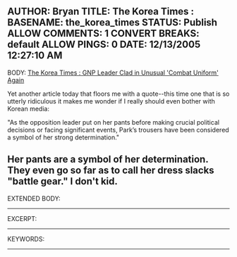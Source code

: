 AUTHOR: Bryan
TITLE: The Korea Times :
BASENAME: the_korea_times
STATUS: Publish
ALLOW COMMENTS: 1
CONVERT BREAKS: __default__
ALLOW PINGS: 0
DATE: 12/13/2005 12:27:10 AM
-----
BODY:
<a title="
The Korea Times : GNP Leader Clad in Unusual 'Combat Uniform' Again" href="http://times.hankooki.com/lpage/nation/200512/kt2005121217515110510.htm">
The Korea Times : GNP Leader Clad in Unusual 'Combat Uniform' Again</a>

Yet another article today that floors me with a quote--this time one that is so utterly ridiculous it makes me wonder if I really should even bother with Korean media:

"As the opposition leader put on her pants before making crucial political decisions or facing significant events, Park’s trousers have been considered a symbol of her strong determination."

Her pants are a symbol of her determination. They even go so far as to call her dress slacks "battle gear." I don't kid.
-----
EXTENDED BODY:

-----
EXCERPT:

-----
KEYWORDS:

-----


